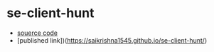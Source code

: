 # se-client-hunt

* [souerce code](https://github.com/Saikrishna1545/se-client-hunt)
* [published link])(https://saikrishna1545.github.io/se-client-hunt/)
